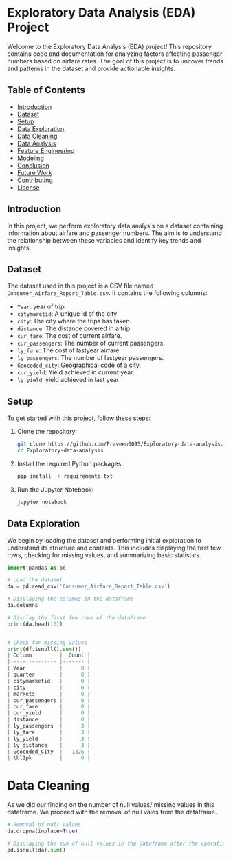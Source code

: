 # Exploratory Data Analysis (EDA) Project

Welcome to the Exploratory Data Analysis (EDA) project! This repository contains code and documentation for analyzing factors affecting passenger numbers based on airfare rates. The goal of this project is to uncover trends and patterns in the dataset and provide actionable insights.

## Table of Contents
- [Introduction](#introduction)
- [Dataset](#dataset)
- [Setup](#setup)
- [Data Exploration](#data-exploration)
- [Data Cleaning](#data-cleaning)
- [Data Analysis](#data-analysis)
- [Feature Engineering](#feature-engineering)
- [Modeling](#modeling)
- [Conclusion](#conclusion)
- [Future Work](#future-work)
- [Contributing](#contributing)
- [License](#license)

## Introduction
In this project, we perform exploratory data analysis on a dataset containing information about airfare and passenger numbers. The aim is to understand the relationship between these variables and identify key trends and insights.

## Dataset
The dataset used in this project is a CSV file named `Consumer_Airfare_Report_Table.csv`. It contains the following columns:
- `Year`: year of trip.
- `citymaretid`: A unique id of the city
- `city`: The city where the trips has taken.
- `distance`: The distance covered in a trip.
- `cur_fare`: The cost of current airfare.
- `cur_passengers`: The number of current passengers.
- `ly_fare`: The cost of lastyear airfare.
- `ly_passengers`: The number of lastyear passengers.
- `Geocoded_city`: Geographical code of a city.
- `cur_yield`: Yield achieved in current year.
- `ly_yield`: yield achieved in last year

## Setup
To get started with this project, follow these steps:

1. Clone the repository:
    ```bash
    git clone https://github.com/Praveen0095/Exploratory-data-analysis.git
    cd Exploratory-data-analysis
    ```

2. Install the required Python packages:
    ```bash
    pip install -r requirements.txt
    ```

3. Run the Jupyter Notebook:
    ```bash
    jupyter notebook
    ```

## Data Exploration
We begin by loading the dataset and performing initial exploration to understand its structure and contents. This includes displaying the first few rows, checking for missing values, and summarizing basic statistics.

```python
import pandas as pd

# Load the dataset
da = pd.read_csv('Consumer_Airfare_Report_Table.csv')

# Displaying the columns in the dataframe
da.columns

# Display the first few rows of the dataframe
print(da.head(10))


# Check for missing values
print(df.isnull().sum())
| Column         |  Count |
|--------------- |------- |
| Year           |      0 |
| quarter        |      0 |
| citymarketid   |      0 |
| city           |      0 |
| markets        |      0 | 
| cur_passengers |      0 |
| cur_fare       |      0 |
| cur_yield      |      0 |
| distance       |      0 |
| ly_passengers  |      3 |
| ly_fare        |      3 |
| ly_yield       |      3 |
| ly_distance    |      3 |
| Geocoded_City  |   1326 |
| tbl2pk         |      0 |


```

# Data Cleaning
As we did our finding on the number of null values/ missing values in this dataframe. We proceed with the removal of null vales from the dataframe.

```python
# Removal of null values
da.dropna(inplace=True)

# Displaying the sum of null values in the dataframe after the operation of removal
pd.isnull(da).sum()



